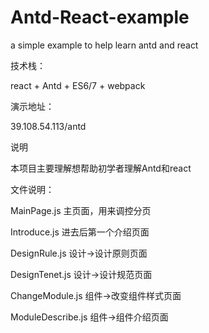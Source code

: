 # Antd-React-example
a simple example to help learn antd and react

技术栈：

react + Antd + ES6/7 + webpack 

演示地址：

39.108.54.113/antd

说明

本项目主要理解想帮助初学者理解Antd和react

文件说明：

MainPage.js  主页面，用来调控分页

Introduce.js 进去后第一个介绍页面

DesignRule.js 设计->设计原则页面

DesignTenet.js 设计->设计规范页面

ChangeModule.js 组件->改变组件样式页面

ModuleDescribe.js 组件->组件介绍页面
